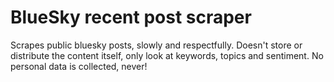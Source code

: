 # BlueSky recent post scraper
Scrapes public bluesky posts, slowly and respectfully.
Doesn't store or distribute the content itself, only look at keywords, topics and sentiment.
No personal data is collected, never!